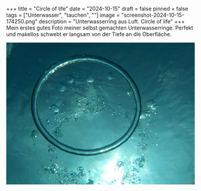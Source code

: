 +++
title = "Circle of life"
date = "2024-10-15"
draft = false
pinned = false
tags = ["Unterwasser", "tauchen", ""]
image = "screenshot-2024-10-15-174250.png"
description = "Unterwasserring aus Luft. Circle of life"
+++
Mein erstes gutes Foto meiner selbst gemachten Unterwasserringe. Perfekt und makellos schwebt er langsam von der Tiefe an die Oberfläche.

![](dscn0976.jpg)